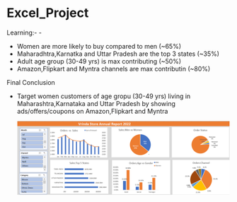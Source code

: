 # Excel_Project
Learning:- -
- Women are more likely to buy compared to men (~65%)
- Maharadhtra,Karnatka and Uttar Pradesh are the top 3 states (~35%)
- Adult age group (30-49 yrs) is max contributing (~50%)
- Amazon,Flipkart and Myntra channels are max contributin (~80%)

Final Conclusion
- Target  women customers of age gropu (30-49 yrs) living in
  Maharashtra,Karnataka and Uttar Pradesh by showing ads/offers/coupons on Amazon,Flipkart and Myntra

  ![Dashboard](https://github.com/sandeeprairai/Excel_Project/blob/main/excel_project.PNG)

  

